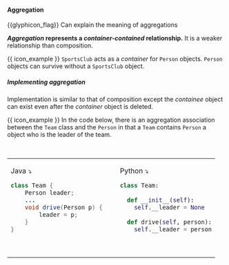 <div id="title">

#### Aggregation

</div>

<span id="prereqs"></span>

<span id="outcomes">{{glyphicon_flag}} Can explain the meaning of aggregations</span>

<div id="body">

**_Aggregation_ represents a _container-contained_ relationship.** It is a weaker relationship than composition.

<tip-box> 

{{ icon_example }} `SportsClub` acts as a _container_ for `Person` objects. `Person` objects can survive without a `SportsClub` object.

</tip-box>

#####  **Implementing aggregation**

Implementation is similar to that of composition except the _containee_ object can exist even after the _container_ object is deleted.

<tip-box>

{{ icon_example }} In the code below, there is an aggregation association between the `Team` class and the `Person` in that a `Team` contains `Person` a object who is the leader of the team.

<table> 
<tr>
  <td valign="top">

Java :arrow_heading_down:
```java
class Team {
    Person leader;
    ...
    void drive(Person p) {
        leader = p;
    }
}
```
  </td>
  <td>&nbsp;&nbsp;<br><br></td>
  <td valign="top">

Python :arrow_heading_down:
```python
class Team:
  
  def __init__(self):
    self.__leader = None
    
  def drive(self, person):
    self.__leader = person
```
  </td>
</tr>
</table>

</tip-box>

</div>

<div id="extras">
</div>